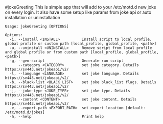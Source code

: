 #jokeGreeting
This is simple app that will add to your /etc/motd.d new joke on every login.
It also have some setup like params from joke api or auto installation or uninstallation
```
Usage: jokeGreeting [OPTIONS]

Options:
  -i, --install <INSTALL>          Install script to local profile, global profile or custom path [local_profile, global_profile, <path>]
  -u, --uninstall <UNINSTALL>      Remove script from local profile and global profile or from custom path [local_profile, global_profile, <path>]
  -g, --gen-script                 Generate run script
      --category <CATEGORY>        set joke category. Details https://sv443.net/jokeapi/v2/
  -l, --language <LANGUAGE>        set joke language. Details https://sv443.net/jokeapi/v2/
  -b, --black-list <BLACK_LIST>    set joke black_list flags. Details https://sv443.net/jokeapi/v2/
  -j, --joke-type <JOKE_TYPE>      set joke type. Details https://sv443.net/jokeapi/v2/
      --content <CONTENT>          set joke content. Details https://sv443.net/jokeapi/v2/
  -e, --export-path <EXPORT_PATH>  set export location [default: /etc/motd.d/jokes]
  -h, --help                       Print help
```

